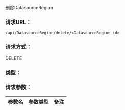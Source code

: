 删除DatasourceRegion

### **请求URL：**

`/api/DatasourceRegion/delete/<DatasourceRegion_id>`

### **请求方式：**

DELETE

### **类型：**

### **请求参数：**

|参数名|参数类型|备注|
|:--|:--|:--|